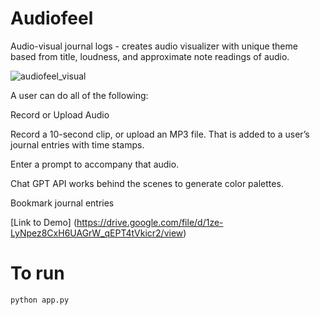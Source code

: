 # Audiofeel

Audio-visual journal logs - creates audio visualizer with unique theme based from title, loudness, and approximate note readings of audio.


![audiofeel_visual](https://github.com/ghobbs03/song_visualizer/assets/35367152/89aa4f77-ffd3-4155-bcd4-96d93130369e)

A user can do all of the following:

Record or Upload Audio

Record a 10-second clip, or upload an MP3 file. That is added to a user’s journal entries with time stamps.

Enter a prompt to accompany that audio.

Chat GPT API works behind the scenes to generate color palettes.

Bookmark journal entries


[Link to Demo] (https://drive.google.com/file/d/1ze-LyNpez8CxH6UAGrW_qEPT4tVkicr2/view)

# To run
```
python app.py
```

